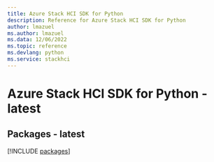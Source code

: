 ```yaml
---
title: Azure Stack HCI SDK for Python
description: Reference for Azure Stack HCI SDK for Python
author: lmazuel
ms.author: lmazuel
ms.data: 12/06/2022
ms.topic: reference
ms.devlang: python
ms.service: stackhci
---
```

# Azure Stack HCI SDK for Python - latest
## Packages - latest
[!INCLUDE [packages](stack-hci-index.md)]